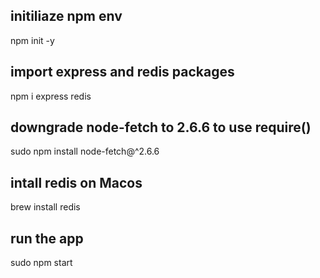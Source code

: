 ## initiliaze npm env
npm init -y

## import express and redis packages
npm i express redis

## downgrade node-fetch to 2.6.6 to use require()
sudo npm install node-fetch@^2.6.6

## intall redis on Macos
brew install redis 

## run the app
sudo npm start
